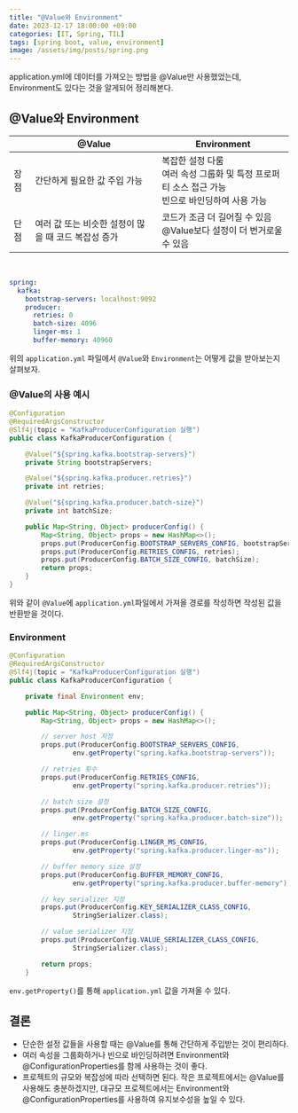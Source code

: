 ```yaml
---
title: "@Value와 Environment"
date: 2023-12-17 18:00:00 +09:00
categories: [IT, Spring, TIL]
tags: [spring boot, value, environment]
image: /assets/img/posts/spring.png
---
```


application.yml에 데이터를 가져오는 방법을 @Value만 사용했었는데, Environment도 있다는 것을 알게되어 정리해본다.

## @Value와 Environment

|      | @Value | Environment |
|------|--------|-------------|
| 장점 |간단하게 필요한 값 주입 가능| 복잡한 설정 다룸<br/>여러 속성 그룹화 및 특정 프로퍼티 소스 접근 가능<br/>빈으로 바인딩하여 사용 가능 |
| 단점 |여러 값 또는 비슷한 설정이 많을 때 코드 복잡성 증가| 코드가 조금 더 길어질 수 있음<br/> @Value보다 설정이 더 번거로울 수 있음|


<br/>

```yml
spring:
  kafka:
    bootstrap-servers: localhost:9092
    producer:
      retries: 0
      batch-size: 4096
      linger-ms: 1
      buffer-memory: 40960
```

위의 `application.yml` 파일에서 `@Value`와 `Environment`는 어떻게 값을 받아보는지 살펴보자.

### @Value의 사용 예시

```java
@Configuration
@RequiredArgsConstructor
@Slf4j(topic = "KafkaProducerConfiguration 실행")
public class KafkaProducerConfiguration {

    @Value("${spring.kafka.bootstrap-servers}")
    private String bootstrapServers;

    @Value("${spring.kafka.producer.retries}")
    private int retries;

    @Value("${spring.kafka.producer.batch-size}")
    private int batchSize;

    public Map<String, Object> producerConfig() {
        Map<String, Object> props = new HashMap<>();
        props.put(ProducerConfig.BOOTSTRAP_SERVERS_CONFIG, bootstrapServers);
        props.put(ProducerConfig.RETRIES_CONFIG, retries);
        props.put(ProducerConfig.BATCH_SIZE_CONFIG, batchSize);
        return props;
    }
}
```

위와 같이 `@Value`에 `application.yml`파일에서 가져올 경로를 작성하면 작성된 값을 반환받을 것이다.

### Environment

```java
@Configuration
@RequiredArgsConstructor
@Slf4j(topic = "KafkaProducerConfiguration 실행")
public class KafkaProducerConfiguration {

    private final Environment env;

    public Map<String, Object> producerConfig() {
        Map<String, Object> props = new HashMap<>();

        // server host 지정
        props.put(ProducerConfig.BOOTSTRAP_SERVERS_CONFIG,
                env.getProperty("spring.kafka.bootstrap-servers"));

        // retries 횟수
        props.put(ProducerConfig.RETRIES_CONFIG,
                env.getProperty("spring.kafka.producer.retries"));

        // batch size 설정
        props.put(ProducerConfig.BATCH_SIZE_CONFIG,
                env.getProperty("spring.kafka.producer.batch-size"));

        // linger.ms
        props.put(ProducerConfig.LINGER_MS_CONFIG,
                env.getProperty("spring.kafka.producer.linger-ms"));

        // buffer memory size 설정
        props.put(ProducerConfig.BUFFER_MEMORY_CONFIG,
                env.getProperty("spring.kafka.producer.buffer-memory"));

        // key serializer 지정
        props.put(ProducerConfig.KEY_SERIALIZER_CLASS_CONFIG,
                StringSerializer.class);

        // value serializer 지정
        props.put(ProducerConfig.VALUE_SERIALIZER_CLASS_CONFIG,
                StringSerializer.class);

        return props;
    }
```

`env.getProperty()`를 통해 `application.yml` 값을 가져올 수 있다.

## 결론

+ 단순한 설정 값들을 사용할 때는 @Value를 통해 간단하게 주입받는 것이 편리하다.
+ 여러 속성을 그룹화하거나 빈으로 바인딩하려면 Environment와 @ConfigurationProperties를 함께 사용하는 것이 좋다.
+ 프로젝트의 규모와 복잡성에 따라 선택하면 된다. 작은 프로젝트에서는 @Value를 사용해도 충분하겠지만, 대규모 프로젝트에서는 Environment와 @ConfigurationProperties를 사용하여 유지보수성을 높일 수 있다.